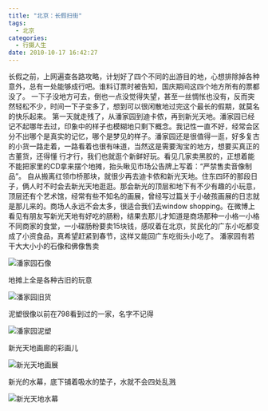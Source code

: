 ```yaml
---
title: "北京：长假扫街"
tags:
  - 北京
categories:
  - 行摄人生
date: 2010-10-17 16:42:27
---
```


长假之前，上网遍查各路攻略，计划好了四个不同的出游目的地，心想排除掉各种意外，总有一处能够成行吧。谁料订票时被告知，国庆期间这四个地方所有的票都没了。 一下子没地方可去，倒也一点没觉得失望，甚至一丝惆怅也没有，反而突然轻松不少，时间一下子变多了，想到可以很闲散地过完这个最长的假期，就莫名的快乐起来。 第一天就走残了，从潘家园到迪卡侬，再到新光天地。潘家园已经记不起哪年去过，印象中的样子也模糊地只剩下概念。我记性一直不好，经常会区分不出哪个是真实的记忆，哪个是梦见的样子。潘家园还是很值得一逛，好多复古的小货一路走着，一路看着也很有味道，当然这是需要淘宝的地方，想要买真正的古董货，还得懂 行才行，我们也就逛个新鲜好玩。看见几家卖黑胶的，正想着能不能把家里的CD拿来摆个地摊，抬头瞅见市场公告牌上写着：“严禁售卖音像制品”。 自从搬离红领巾桥那块，就很少再去迪卡侬和新光天地。住东四环的那段日子，俩人时不时会去新光天地逛逛。那会新光的顶层和地下有不少有趣的小玩意，顶层还有个艺术馆，经常有些不知名的画展，曾经写过篇关于小破孩画展的日志就是那儿来的。商场人永远不会太多，很适合我们去window shopping。在微博上看见有朋友写新光天地有好吃的肠粉，结果去那儿才知道是商场那种一小格一小格不同商家的食堂，一小碟肠粉要卖15块钱，感叹着在北京，贫民化的广东小吃都变成了小资食品，真希望赶紧到春节，这样又能回广东吃街头小吃了。 潘家园有若干大大小小的石像和佛像售卖 

![潘家园石像](../../../images/2010/10/e6bd98e5aeb6e59bad.jpg "潘家园石像") 

地摊上全是各种古旧的玩意 

![潘家园旧货](../../../images/2010/10/e6bd98e5aeb6e59bad1.jpg "潘家园旧货") 

泥塑很像以前在798看到过的一家，名字不记得 

![潘家园泥塑](../../../images/2010/10/e6bd98e5aeb6e59bad2.jpg "潘家园泥塑") 

新光天地画廊的彩画儿 

![新光天地画展](../../../images/2010/10/e696b0e58589e5a4a9e59cb0.jpg "新光天地画展") 

新光的水幕，底下铺着吸水的垫子，水就不会四处乱溅 

![新光天地水幕](../../../images/2010/10/e696b0e58589e5a4a9e59cb01.jpg "新光天地水幕")